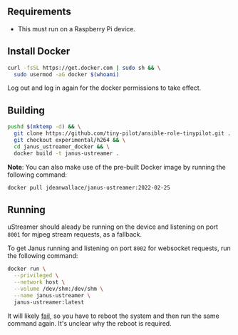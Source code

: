 ## Requirements

* This must run on a Raspberry Pi device.

## Install Docker

```bash
curl -fsSL https://get.docker.com | sudo sh && \
  sudo usermod -aG docker $(whoami)
```

Log out and log in again for the docker permissions to take effect.

## Building

```bash
pushd $(mktemp -d) && \
  git clone https://github.com/tiny-pilot/ansible-role-tinypilot.git . && \
  git checkout experimental/h264 && \
  cd janus_ustreamer_docker && \
  docker build -t janus-ustreamer .
```

**Note**: You can also make use of the pre-built Docker image by running the following command:

```bash
docker pull jdeanwallace/janus-ustreamer:2022-02-25
```

## Running

uStreamer should aleady be running on the device and listening on port `8001` for mjpeg stream requests, as a fallback.

To get Janus running and listening on port `8002` for websocket requests, run the following command:

```bash
docker run \
  --privileged \
  --network host \
  --volume /dev/shm:/dev/shm \
  --name janus-ustreamer \
  janus-ustreamer:latest
```

It will likely [fail](https://github.com/tiny-pilot/ansible-role-tinypilot/issues/167#issuecomment-1011419160), so you have to reboot the system and then run the same command again. It's unclear why the reboot is required.
